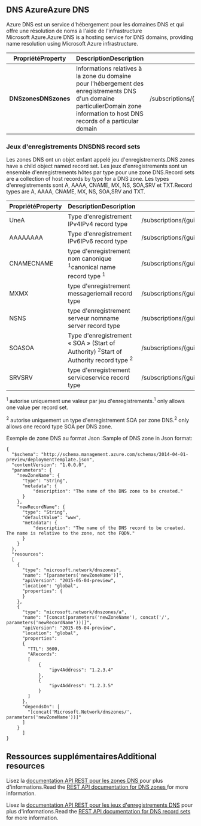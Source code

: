 ## <a name="azure-dns"></a><span data-ttu-id="a2e50-101">DNS Azure</span><span class="sxs-lookup"><span data-stu-id="a2e50-101">Azure DNS</span></span>
<span data-ttu-id="a2e50-102">Azure DNS est un service d'hébergement pour les domaines DNS et qui offre une résolution de noms à l'aide de l'infrastructure Microsoft Azure.</span><span class="sxs-lookup"><span data-stu-id="a2e50-102">Azure DNS is a hosting service for DNS domains, providing name resolution using Microsoft Azure infrastructure.</span></span>

| <span data-ttu-id="a2e50-103">Propriété</span><span class="sxs-lookup"><span data-stu-id="a2e50-103">Property</span></span> | <span data-ttu-id="a2e50-104">Description</span><span class="sxs-lookup"><span data-stu-id="a2e50-104">Description</span></span> | <span data-ttu-id="a2e50-105">Exemple de valeur</span><span class="sxs-lookup"><span data-stu-id="a2e50-105">Sample Value</span></span> |
| --- | --- | --- |
| <span data-ttu-id="a2e50-106">**DNSzones**</span><span class="sxs-lookup"><span data-stu-id="a2e50-106">**DNSzones**</span></span> |<span data-ttu-id="a2e50-107">Informations relatives à la zone du domaine pour l'hébergement des enregistrements DNS d'un domaine particulier</span><span class="sxs-lookup"><span data-stu-id="a2e50-107">Domain zone information to host DNS records of a particular domain</span></span> |<span data-ttu-id="a2e50-108">/subscriptions/{guid}/.../providers/Microsoft.Network/dnszones/contoso.com"</span><span class="sxs-lookup"><span data-stu-id="a2e50-108">/subscriptions/{guid}/.../providers/Microsoft.Network/dnszones/contoso.com"</span></span> |

### <a name="dns-record-sets"></a><span data-ttu-id="a2e50-109">Jeux d'enregistrements DNS</span><span class="sxs-lookup"><span data-stu-id="a2e50-109">DNS record sets</span></span>
<span data-ttu-id="a2e50-110">Les zones DNS ont un objet enfant appelé jeu d'enregistrements.</span><span class="sxs-lookup"><span data-stu-id="a2e50-110">DNS zones have a child object named record set.</span></span> <span data-ttu-id="a2e50-111">Les jeux d'enregistrements sont un ensemble d'enregistrements hôtes par type pour une zone DNS.</span><span class="sxs-lookup"><span data-stu-id="a2e50-111">Record sets are a collection of host records by type for a DNS zone.</span></span> <span data-ttu-id="a2e50-112">Les types d'enregistrements sont A, AAAA, CNAME, MX, NS, SOA,SRV et TXT.</span><span class="sxs-lookup"><span data-stu-id="a2e50-112">Record types are A, AAAA, CNAME, MX, NS, SOA,SRV and TXT.</span></span>

| <span data-ttu-id="a2e50-113">Propriété</span><span class="sxs-lookup"><span data-stu-id="a2e50-113">Property</span></span> | <span data-ttu-id="a2e50-114">Description</span><span class="sxs-lookup"><span data-stu-id="a2e50-114">Description</span></span> | <span data-ttu-id="a2e50-115">Exemple de valeur</span><span class="sxs-lookup"><span data-stu-id="a2e50-115">Sample value</span></span> |
| --- | --- | --- |
| <span data-ttu-id="a2e50-116">Une</span><span class="sxs-lookup"><span data-stu-id="a2e50-116">A</span></span> |<span data-ttu-id="a2e50-117">Type d'enregistrement IPv4</span><span class="sxs-lookup"><span data-stu-id="a2e50-117">IPv4 record type</span></span> |<span data-ttu-id="a2e50-118">/subscriptions/{guid}/.../providers/Microsoft.Network/dnszones/contoso.com/A/www</span><span class="sxs-lookup"><span data-stu-id="a2e50-118">/subscriptions/{guid}/.../providers/Microsoft.Network/dnszones/contoso.com/A/www</span></span> |
| <span data-ttu-id="a2e50-119">AAAA</span><span class="sxs-lookup"><span data-stu-id="a2e50-119">AAAA</span></span> |<span data-ttu-id="a2e50-120">Type d'enregistrement IPv6</span><span class="sxs-lookup"><span data-stu-id="a2e50-120">IPv6 record type</span></span> |<span data-ttu-id="a2e50-121">/subscriptions/{guid}/.../providers/Microsoft.Network/dnszones/contoso.com/AAAA/hostrecord</span><span class="sxs-lookup"><span data-stu-id="a2e50-121">/subscriptions/{guid}/.../providers/Microsoft.Network/dnszones/contoso.com/AAAA/hostrecord</span></span> |
| <span data-ttu-id="a2e50-122">CNAME</span><span class="sxs-lookup"><span data-stu-id="a2e50-122">CNAME</span></span> |<span data-ttu-id="a2e50-123">type d'enregistrement nom canonique <sup>1</sup></span><span class="sxs-lookup"><span data-stu-id="a2e50-123">canonical name record type <sup>1</sup></span></span> |<span data-ttu-id="a2e50-124">/subscriptions/{guid}/.../providers/Microsoft.Network/dnszones/contoso.com/CNAME/www</span><span class="sxs-lookup"><span data-stu-id="a2e50-124">/subscriptions/{guid}/.../providers/Microsoft.Network/dnszones/contoso.com/CNAME/www</span></span> |
| <span data-ttu-id="a2e50-125">MX</span><span class="sxs-lookup"><span data-stu-id="a2e50-125">MX</span></span> |<span data-ttu-id="a2e50-126">type d'enregistrement messagerie</span><span class="sxs-lookup"><span data-stu-id="a2e50-126">mail record type</span></span> |<span data-ttu-id="a2e50-127">/subscriptions/{guid}/.../providers/Microsoft.Network/dnszones/contoso.com/MX/mail</span><span class="sxs-lookup"><span data-stu-id="a2e50-127">/subscriptions/{guid}/.../providers/Microsoft.Network/dnszones/contoso.com/MX/mail</span></span> |
| <span data-ttu-id="a2e50-128">NS</span><span class="sxs-lookup"><span data-stu-id="a2e50-128">NS</span></span> |<span data-ttu-id="a2e50-129">type d'enregistrement serveur nom</span><span class="sxs-lookup"><span data-stu-id="a2e50-129">name server record type</span></span> |<span data-ttu-id="a2e50-130">/subscriptions/{guid}/.../providers/Microsoft.Network/dnszones/contoso.com/NS/</span><span class="sxs-lookup"><span data-stu-id="a2e50-130">/subscriptions/{guid}/.../providers/Microsoft.Network/dnszones/contoso.com/NS/</span></span> |
| <span data-ttu-id="a2e50-131">SOA</span><span class="sxs-lookup"><span data-stu-id="a2e50-131">SOA</span></span> |<span data-ttu-id="a2e50-132">Type d'enregistrement « SOA » (Start of Authority) <sup>2</sup></span><span class="sxs-lookup"><span data-stu-id="a2e50-132">Start of Authority record type <sup>2</sup></span></span> |<span data-ttu-id="a2e50-133">/subscriptions/{guid}/.../providers/Microsoft.Network/dnszones/contoso.com/SOA</span><span class="sxs-lookup"><span data-stu-id="a2e50-133">/subscriptions/{guid}/.../providers/Microsoft.Network/dnszones/contoso.com/SOA</span></span> |
| <span data-ttu-id="a2e50-134">SRV</span><span class="sxs-lookup"><span data-stu-id="a2e50-134">SRV</span></span> |<span data-ttu-id="a2e50-135">type d'enregistrement service</span><span class="sxs-lookup"><span data-stu-id="a2e50-135">service record type</span></span> |<span data-ttu-id="a2e50-136">/subscriptions/{guid}/.../providers/Microsoft.Network/dnszones/contoso.com/SRV</span><span class="sxs-lookup"><span data-stu-id="a2e50-136">/subscriptions/{guid}/.../providers/Microsoft.Network/dnszones/contoso.com/SRV</span></span> |

<span data-ttu-id="a2e50-137"><sup>1</sup> autorise uniquement une valeur par jeu d'enregistrements.</span><span class="sxs-lookup"><span data-stu-id="a2e50-137"><sup>1</sup> only allows one value per record set.</span></span>

<span data-ttu-id="a2e50-138"><sup>2</sup> autorise uniquement un type d'enregistrement SOA par zone DNS.</span><span class="sxs-lookup"><span data-stu-id="a2e50-138"><sup>2</sup> only allows one record type SOA per DNS zone.</span></span> 

<span data-ttu-id="a2e50-139">Exemple de zone DNS au format Json :</span><span class="sxs-lookup"><span data-stu-id="a2e50-139">Sample of DNS zone in Json format:</span></span>

    {
      "$schema": "http://schema.management.azure.com/schemas/2014-04-01-preview/deploymentTemplate.json",
      "contentVersion": "1.0.0.0",
      "parameters": {
        "newZoneName": {
          "type": "String",
          "metadata": {
              "description": "The name of the DNS zone to be created."
          }
        },
        "newRecordName": {
          "type": "String",
          "defaultValue": "www",
          "metadata": {
              "description": "The name of the DNS record to be created.  The name is relative to the zone, not the FQDN."
          }
        }
      },
      "resources": 
      [
        {
          "type": "microsoft.network/dnszones",
          "name": "[parameters('newZoneName')]",
          "apiVersion": "2015-05-04-preview",
          "location": "global",
          "properties": {
          }
        },
        {
          "type": "microsoft.network/dnszones/a",
          "name": "[concat(parameters('newZoneName'), concat('/', parameters('newRecordName')))]",
          "apiVersion": "2015-05-04-preview",
          "location": "global",
          "properties": 
          {
            "TTL": 3600,
            "ARecords": 
            [
                {
                    "ipv4Address": "1.2.3.4"
                },
                {
                    "ipv4Address": "1.2.3.5"
                }
            ]
          },
          "dependsOn": [
            "[concat('Microsoft.Network/dnszones/', parameters('newZoneName'))]"
          ]
        }
          ]
    }

## <a name="additional-resources"></a><span data-ttu-id="a2e50-140">Ressources supplémentaires</span><span class="sxs-lookup"><span data-stu-id="a2e50-140">Additional resources</span></span>
<span data-ttu-id="a2e50-141">Lisez la [documentation API REST pour les zones DNS ](https://msdn.microsoft.com/library/azure/mt130626.aspx) pour plus d'informations.</span><span class="sxs-lookup"><span data-stu-id="a2e50-141">Read the [REST API documentation for DNS zones ](https://msdn.microsoft.com/library/azure/mt130626.aspx) for more information.</span></span>

<span data-ttu-id="a2e50-142">Lisez la [documentation API REST pour les jeux d'enregistrements DNS](https://msdn.microsoft.com/library/azure/mt130627.aspx) pour plus d'informations.</span><span class="sxs-lookup"><span data-stu-id="a2e50-142">Read the [REST API documentation for DNS record sets](https://msdn.microsoft.com/library/azure/mt130627.aspx) for more information.</span></span>

